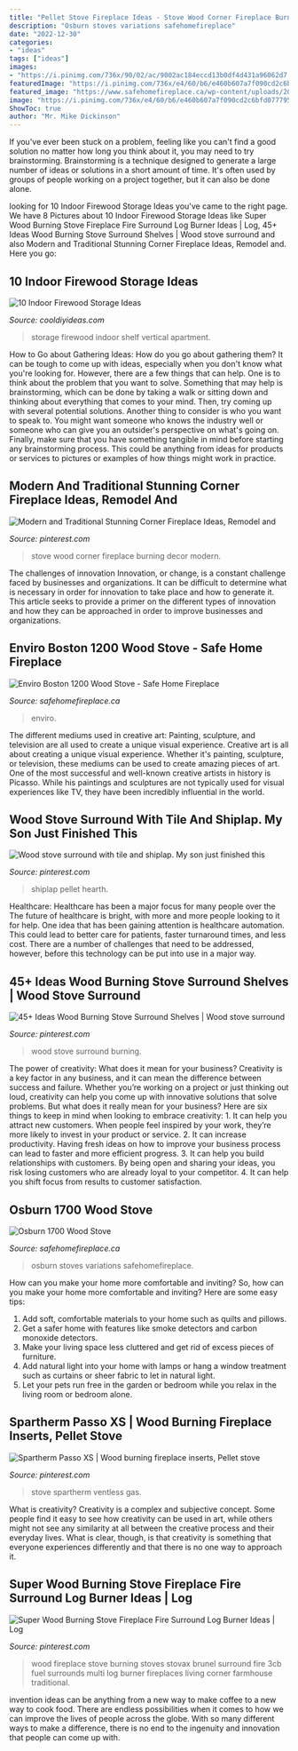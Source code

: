 ```yaml
---
title: "Pellet Stove Fireplace Ideas - Stove Wood Corner Fireplace Burning Decor Modern"
description: "Osburn stoves variations safehomefireplace"
date: "2022-12-30"
categories:
- "ideas"
tags: ["ideas"]
images:
- "https://i.pinimg.com/736x/90/02/ac/9002ac184eccd13b0df4d431a96062d7.jpg"
featuredImage: "https://i.pinimg.com/736x/e4/60/b6/e460b607a7f090cd2c6bfd0777951837.jpg"
featured_image: "https://www.safehomefireplace.ca/wp-content/uploads/2020/09/apidnxeae__07592.1591120180.jpg"
image: "https://i.pinimg.com/736x/e4/60/b6/e460b607a7f090cd2c6bfd0777951837.jpg"
ShowToc: true
author: "Mr. Mike Dickinson"
---
```



If you've ever been stuck on a problem, feeling like you can't find a good solution no matter how long you think about it, you may need to try brainstorming. Brainstorming is a technique designed to generate a large number of ideas or solutions in a short amount of time. It's often used by groups of people working on a project together, but it can also be done alone.

	

		
looking for 10 Indoor Firewood Storage Ideas you've came to the right page. We have 8 Pictures about 10 Indoor Firewood Storage Ideas like Super Wood Burning Stove Fireplace Fire Surround Log Burner Ideas | Log, 45+ Ideas Wood Burning Stove Surround Shelves | Wood stove surround and also Modern and Traditional Stunning Corner Fireplace Ideas, Remodel and. Here you go:
		
    
## 10 Indoor Firewood Storage Ideas

<img loading=lazy src="http://cooldiyideas.com/wp-content/uploads/2015/06/Vertical-Shelf.jpg" onerror="this.onerror=null;this.src='https://tse3.mm.bing.net/th?id=OIP.MMOr3RbJJpR2YIXDXqbNagHaJr&amp;pid=15.1';" alt="10 Indoor Firewood Storage Ideas">

_Source: cooldiyideas.com_

>storage firewood indoor shelf vertical apartment. 

	

How to Go about Gathering Ideas: How do you go about gathering them?
It can be tough to come up with ideas, especially when you don't know what you're looking for. However, there are a few things that can help. One is to think about the problem that you want to solve. Something that may help is brainstorming, which can be done by taking a walk or sitting down and thinking about everything that comes to your mind. Then, try coming up with several potential solutions. Another thing to consider is who you want to speak to. You might want someone who knows the industry well or someone who can give you an outsider's perspective on what's going on. Finally, make sure that you have something tangible in mind before starting any brainstorming process. This could be anything from ideas for products or services to pictures or examples of how things might work in practice.

    
## Modern And Traditional Stunning Corner Fireplace Ideas, Remodel And

<img loading=lazy src="https://i.pinimg.com/736x/46/d4/b6/46d4b61ec45df0c7291bb6bc87151420.jpg" onerror="this.onerror=null;this.src='https://tse3.mm.bing.net/th?id=OIP.199x9IgGsh09LAyZCQLCuAHaJ3&amp;pid=15.1';" alt="Modern and Traditional Stunning Corner Fireplace Ideas, Remodel and">

_Source: pinterest.com_

>stove wood corner fireplace burning decor modern. 

	

The challenges of innovation
Innovation, or change, is a constant challenge faced by businesses and organizations. It can be difficult to determine what is necessary in order for innovation to take place and how to generate it. This article seeks to provide a primer on the different types of innovation and how they can be approached in order to improve businesses and organizations.

    
## Enviro Boston 1200 Wood Stove - Safe Home Fireplace

<img loading=lazy src="https://www.safehomefireplace.ca/wp-content/uploads/2018/11/boston1700__fs2-768x543.jpg" onerror="this.onerror=null;this.src='https://tse2.mm.bing.net/th?id=OIP.RgPGLblBD95OURcFoNazYgHaFP&amp;pid=15.1';" alt="Enviro Boston 1200 Wood Stove - Safe Home Fireplace">

_Source: safehomefireplace.ca_

>enviro. 

	

The different mediums used in creative art: Painting, sculpture, and television are all used to create a unique visual experience.
Creative art is all about creating a unique visual experience. Whether it's painting, sculpture, or television, these mediums can be used to create amazing pieces of art. One of the most successful and well-known creative artists in history is Picasso. While his paintings and sculptures are not typically used for visual experiences like TV, they have been incredibly influential in the world.

    
## Wood Stove Surround With Tile And Shiplap. My Son Just Finished This

<img loading=lazy src="https://i.pinimg.com/736x/49/7d/3e/497d3e6275f7b61687aa187b28fb5420.jpg" onerror="this.onerror=null;this.src='https://tse2.mm.bing.net/th?id=OIP.YTjOvQ2ySRNgx6IRhR1FxQHaJ3&amp;pid=15.1';" alt="Wood stove surround with tile and shiplap. My son just finished this">

_Source: pinterest.com_

>shiplap pellet hearth. 

	

Healthcare: Healthcare has been a major focus for many people over the
The future of healthcare is bright, with more and more people looking to it for help. One idea that has been gaining attention is healthcare automation. This could lead to better care for patients, faster turnaround times, and less cost. There are a number of challenges that need to be addressed, however, before this technology can be put into use in a major way.

    
## 45+ Ideas Wood Burning Stove Surround Shelves | Wood Stove Surround

<img loading=lazy src="https://i.pinimg.com/736x/90/02/ac/9002ac184eccd13b0df4d431a96062d7.jpg" onerror="this.onerror=null;this.src='https://tse3.mm.bing.net/th?id=OIP.Aqm6dmB6lZ-DbkDqCk6NFAAAAA&amp;pid=15.1';" alt="45+ Ideas Wood Burning Stove Surround Shelves | Wood stove surround">

_Source: pinterest.com_

>wood stove surround burning. 

	

The power of creativity: What does it mean for your business?
Creativity is a key factor in any business, and it can mean the difference between success and failure. Whether you’re working on a project or just thinking out loud, creativity can help you come up with innovative solutions that solve problems. But what does it really mean for your business? Here are six things to keep in mind when looking to embrace creativity: 1. It can help you attract new customers. When people feel inspired by your work, they’re more likely to invest in your product or service. 2. It can increase productivity. Having fresh ideas on how to improve your business process can lead to faster and more efficient progress. 3. It can help you build relationships with customers. By being open and sharing your ideas, you risk losing customers who are already loyal to your competitor. 4. It can help you shift focus from results to customer satisfaction.

    
## Osburn 1700 Wood Stove

<img loading=lazy src="https://www.safehomefireplace.ca/wp-content/uploads/2020/09/apidnxeae__07592.1591120180.jpg" onerror="this.onerror=null;this.src='https://tse1.mm.bing.net/th?id=OIP.HCm7RMO0UX0_IRyWhDhdMgHaHa&amp;pid=15.1';" alt="Osburn 1700 Wood Stove">

_Source: safehomefireplace.ca_

>osburn stoves variations safehomefireplace. 

	

How can you make your home more comfortable and inviting?
So, how can you make your home more comfortable and inviting? Here are some easy tips: 
1. Add soft, comfortable materials to your home such as quilts and pillows. 
2. Get a safer home with features like smoke detectors and carbon monoxide detectors. 
3. Make your living space less cluttered and get rid of excess pieces of furniture. 
4. Add natural light into your home with lamps or hang a window treatment such as curtains or sheer fabric to let in natural light. 
5. Let your pets run free in the garden or bedroom while you relax in the living room or bedroom alone.

    
## Spartherm Passo XS | Wood Burning Fireplace Inserts, Pellet Stove

<img loading=lazy src="https://i.pinimg.com/736x/e4/60/b6/e460b607a7f090cd2c6bfd0777951837.jpg" onerror="this.onerror=null;this.src='https://tse4.mm.bing.net/th?id=OIP.CTtHfDUVv2GEio3WD3QnSAHaJ3&amp;pid=15.1';" alt="Spartherm Passo XS | Wood burning fireplace inserts, Pellet stove">

_Source: pinterest.com_

>stove spartherm ventless gas. 

	

What is creativity?
Creativity is a complex and subjective concept. Some people find it easy to see how creativity can be used in art, while others might not see any similarity at all between the creative process and their everyday lives. What is clear, though, is that creativity is something that everyone experiences differently and that there is no one way to approach it.

    
## Super Wood Burning Stove Fireplace Fire Surround Log Burner Ideas | Log

<img loading=lazy src="https://i.pinimg.com/736x/77/88/b3/7788b37f60c667ab2a5f801d0dda00ac.jpg" onerror="this.onerror=null;this.src='https://tse2.mm.bing.net/th?id=OIP.THqP25K2VaTdD08hhiQUHwAAAA&amp;pid=15.1';" alt="Super Wood Burning Stove Fireplace Fire Surround Log Burner Ideas | Log">

_Source: pinterest.com_

>wood fireplace stove burning stoves stovax brunel surround fire 3cb fuel surrounds multi log burner fireplaces living corner farmhouse traditional. 

	

invention ideas can be anything from a new way to make coffee to a new way to cook food. There are endless possibilities when it comes to how we can improve the lives of people across the globe. With so many different ways to make a difference, there is no end to the ingenuity and innovation that people can come up with.

